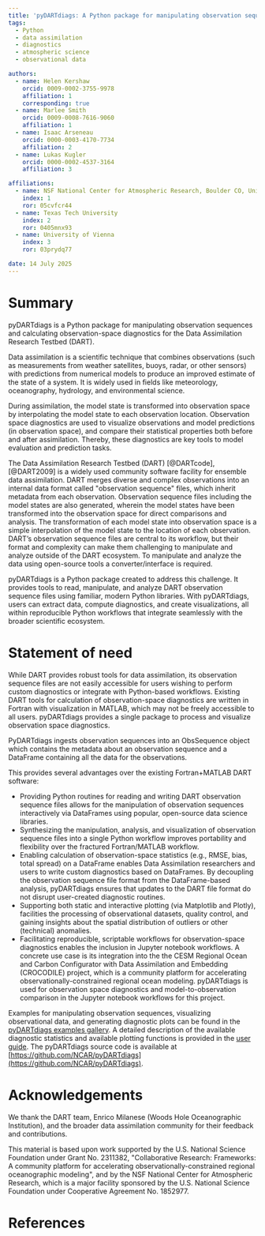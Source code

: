 ```yaml
---
title: 'pyDARTdiags: A Python package for manipulating observation sequences and calculating observation-space diagnostics for the Data Assimilation Research Testbed (DART)'
tags:
  - Python
  - data assimilation
  - diagnostics
  - atmospheric science
  - observational data

authors:
  - name: Helen Kershaw
    orcid: 0009-0002-3755-9978
    affiliation: 1
    corresponding: true
  - name: Marlee Smith
    orcid: 0009-0008-7616-9060
    affiliation: 1
  - name: Isaac Arseneau
    orcid: 0000-0003-4170-7734
    affiliation: 2
  - name: Lukas Kugler
    orcid: 0000-0002-4537-3164
    affiliation: 3 

affiliations:
  - name: NSF National Center for Atmospheric Research, Boulder CO, United States
    index: 1
    ror: 05cvfcr44
  - name: Texas Tech University
    index: 2
    ror: 0405mnx93
  - name: University of Vienna
    index: 3
    ror: 03prydq77

date: 14 July 2025
---
```


# Summary

pyDARTdiags is a Python package for manipulating observation sequences and calculating 
observation-space diagnostics for the Data Assimilation Research Testbed (DART). 

Data assimilation is a scientific technique that combines observations (such as measurements from
weather satellites, buoys, radar, or other sensors) with predictions from numerical models to produce
an improved estimate of the state of a system. It is widely used in fields like meteorology, 
oceanography, hydrology, and environmental science.

During assimilation, the model state is transformed into observation space by interpolating the model 
state to each observation location. Observation space diagnostics are used
to visualize observations and model predictions (in observation space), and compare their statistical 
properties both before and after assimilation. Thereby, these diagnostics are key tools to model 
evaluation and prediction tasks.

The Data Assimilation Research Testbed (DART) [@DARTcode],[@DART2009] is a widely used community software
facility for ensemble data assimilation. DART merges diverse and complex observations into an internal data 
format called "observation sequence" files, which inherit metadata from each observation. Observation sequence
files including the model states are also generated, wherein the model states have been transformed into the 
observation space for direct comparisons and analysis. The transformation of each model state into observation 
space is a simple interpolation of the model state to the location of each observation. DART’s observation 
sequence files are central to its workflow, but their format and complexity can make them challenging to 
manipulate and analyze outside of the DART ecosystem. To manipulate and analyze the data using open-source 
tools a converter/interface is required.

pyDARTdiags is a Python package created to address this challenge. It provides tools to read, manipulate,
and analyze DART observation sequence files using familiar, modern Python libraries. With pyDARTdiags,
users can extract data, compute diagnostics, and create visualizations, all within reproducible Python 
workflows that integrate seamlessly with the broader scientific ecosystem.

# Statement of need

While DART provides robust tools for data assimilation, its observation sequence files are not easily
accessible for users wishing to perform custom diagnostics or integrate with Python-based workflows.
Existing DART tools for calculation of observation-space diagnostics are written in Fortran with 
visualization in MATLAB, which may not be freely accessible to all users. pyDARTdiags provides a single 
package to process and visualize observation space diagnostics. 

PyDARTdiags ingests observation sequences into an ObsSequence object which contains the metadata about
an observation sequence and a DataFrame containing all the data for the observations. 

This provides several advantages over the existing Fortran+MATLAB DART software: 

- Providing Python routines for reading and writing DART observation sequence files allows for the manipulation
  of observation sequences interactively via DataFrames using popular, open-source data science libraries. 
- Synthesizing the manipulation, analysis, and visualization of observation sequence files into a single Python 
  workflow improves portability and flexibility over the fractured Fortran/MATLAB workflow.
- Enabling calculation of observation-space statistics (e.g., RMSE, bias, total spread) on a DataFrame enables
  Data Assimilation researchers and users to write custom diagnostics based on DataFrames. By decoupling the 
  observation sequence file format from the DataFrame-based analysis, pyDARTdiags ensures that updates to the 
  DART file format do not disrupt user-created diagnostic routines.  
- Supporting both static and interactive plotting (via Matplotlib and Plotly), facilities the processing of 
  observational datasets, quality control, and gaining insights about the spatial distribution of outliers 
  or other (technical) anomalies.
- Facilitating reproducible, scriptable workflows for observation-space diagnostics enables the inclusion in
  Jupyter notebook workflows. A concrete use case is its integration into the the CESM Regional Ocean and Carbon
  Configurator with Data Assimilation and Embedding (CROCODILE) project, which is a community platform for accelerating observationally-constrained regional ocean modeling. pyDARTdiags is used for observation space diagnostics 
  and model-to-observation comparison in the Jupyter notebook workflows for this project.

Examples for manipulating observation sequences, visualizing observational data, and generating diagnostic plots can be 
found in the [pyDARTdiags examples gallery](https://ncar.github.io/pyDARTdiags/examples/index.html).
A detailed description of the available diagnostic statistics and available plotting functions is provided in the
[user guide](https://ncar.github.io/pyDARTdiags/userguide/index.html).
The pyDARTdiags source code is available at [https://github.com/NCAR/pyDARTdiags](https://github.com/NCAR/pyDARTdiags).


# Acknowledgements

We thank the DART team, Enrico Milanese (Woods Hole Oceanographic Institution), and the broader data 
assimilation community for their feedback and contributions.

This material is based upon work supported by the U.S. National Science Foundation under Grant No. 2311382, 
"Collaborative Research: Frameworks: A community platform for accelerating observationally-constrained 
regional oceanographic modeling", and by the NSF National Center for Atmospheric Research, which is 
a major facility sponsored by the U.S. National Science Foundation under Cooperative Agreement No. 1852977.

# References

<!-- References will be automatically included from paper.bib -->
